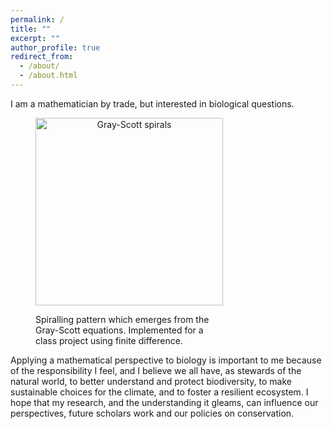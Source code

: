 ```yaml
---
permalink: /
title: ""
excerpt: ""
author_profile: true
redirect_from: 
  - /about/
  - /about.html
---
```


I am a mathematician by trade, but interested in biological questions. 
<figure style="width:300px;">
	<p style="text-align:center">
	<img src="/images/Reaction-Diffusion.gif" alt = "Gray-Scott spirals" style="width:300px"/>
	<figcaption>Spiralling pattern which emerges from the Gray-Scott equations. Implemented for a class project using finite difference.</figcaption>
	</p>
</figure>

Applying a mathematical perspective to biology is important to me because of the responsibility I feel, and I believe we all have, as stewards of the natural world, to better understand and protect biodiversity, to make sustainable choices for the climate, and to foster a resilient ecosystem. I hope that my research, and the understanding it gleams, can influence our perspectives, future scholars work and our policies on conservation.
